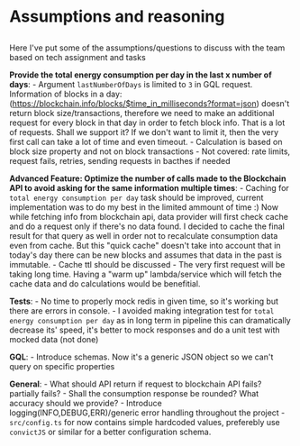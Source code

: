 # Assumptions and reasoning

## 
Here I've put some of the assumptions/questions to discuss with the team based on tech assignment and tasks

**Provide the total energy consumption per day in the last x number of days**:
    - Argument `lastNumberOfDays` is limited to `3` in GQL request.
    Information of blocks in a day: (https://blockchain.info/blocks/$time_in_milliseconds?format=json) doesn't return block size/transactions, therefore we need to make an additional request for every block in that day in order to fetch block info. That is a lot of requests. Shall we support it? If we don't want to limit it, then the very first call can take a lot of time and even timeout. 
    - Calculation is based on block size property and not on block transactions
    - Not covered: rate limits, request fails, retries, sending requests in bacthes if needed
    
**Advanced Feature: Optimize the number of calls made to the Blockchain API to avoid asking for the same information multiple times**:
    - Caching for `total energy consumption per day` task should be improved, current implementation was to do my best in the limited ammount of time :) 
    Now while fetching info from blockchain api, data provider will first check cache and do a request only if there's no data found. I decided to cache the final result for that query as well in order not to recalculate consumption data even from cache. But this "quick cache" doesn't take into account that in today's day there can be new blocks and assumes that data in the past is immutable. 
    - Cache ttl should be discussed
    - The very first request will be taking long time. Having a "warm up" lambda/service which will fetch the cache data and do calculations would be benefitial.

 **Tests**:
    - No time to properly mock redis in given time, so it's working but there are errors in console.
    - I avoided making integration test for `total energy consumption per day` as in long term in pipeline this can dramatically decrease its' speed, it's better to mock responses and do a unit test with mocked data (not done)

**GQL**:
    - Introduce schemas. Now it's a generic JSON object so we can't query on specific properties

**General**:
    - What should API return if request to blockchain API fails? partially fails?
    - Shall the consumption response be rounded? What accuracy should we provide? 
    - Introduce logging(INFO,DEBUG,ERR)/generic error handling throughout the project
    - `src/config.ts` for now contains simple hardcoded values, preferebly use `convictJS` or similar for a better configuration schema.
